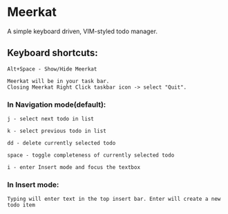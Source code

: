 # Meerkat
A simple keyboard driven, VIM-styled todo manager.

## Keyboard shortcuts:

    Alt+Space - Show/Hide Meerkat

    Meerkat will be in your task bar.
    Closing Meerkat Right Click taskbar icon -> select "Quit".

### In Navigation mode(default):

    j - select next todo in list

    k - select previous todo in list

    dd - delete currently selected todo

    space - toggle completeness of currently selected todo

    i - enter Insert mode and focus the textbox


### In Insert mode:

    Typing will enter text in the top insert bar. Enter will create a new todo item
